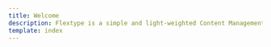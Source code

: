 ```yaml
---
title: Welcome  
description: Flextype is a simple and light-weighted Content Management System
template: index  
---
```


